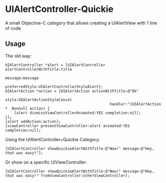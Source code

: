 # UIAlertController-Quickie
A small Objective-C category that allows creating a UIAlertView with 1 line of code

## Usage

The old way:
```objc
UIAlertController *alert = [UIAlertController alertControllerWithTitle:title 
                                                               message:message 
                                                        preferredStyle:UIAlertControllerStyleAlert];
UIAlertAction *action = [UIAlertAction actionWithTitle:@"Ok" 
                                                 style:UIAlertActionStyleCancel 
                                               handler:^(UIAlertAction * _Nonnull action) {
    [alert dismissViewControllerAnimated:YES completion:nil];
}];
[alert addAction:action];
[viewController presentViewController:alert animated:YES completion:nil];
```

Using the UIAlertController+Quickie Category:
```objc
[UIAlertController showQuickieAlertWithTitle:@"Wow!" message:@"Hey, that was easy!"];
```
Or show on a specific UIViewController:
```objc
[UIAlertController showQuickieAlertWithTitle:@"Wow!" message:@"Hey, that was easy!" fromViewController:otherViewController];
```
